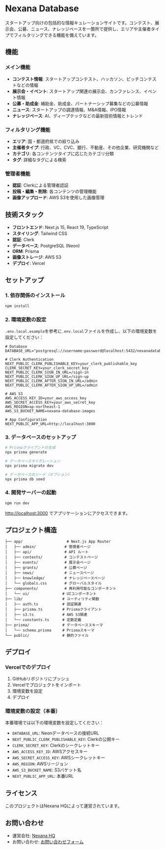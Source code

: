 # Nexana Database

スタートアップ向けの包括的な情報キュレーションサイトです。コンテスト、展示会、公募、ニュース、ナレッジベースを一箇所で提供し、エリアや主催者タイプでフィルタリングできる機能を備えています。

## 機能

### メイン機能
- **コンテスト情報**: スタートアップコンテスト、ハッカソン、ピッチコンテストなどの情報
- **展示会・イベント**: スタートアップ関連の展示会、カンファレンス、イベント情報
- **公募・助成金**: 補助金、助成金、パートナーシップ募集などの公募情報
- **ニュース**: スタートアップの調達情報、M&A情報、IPO情報
- **ナレッジベース**: AI、ディープテックなどの最新技術情報とトレンド

### フィルタリング機能
- **エリア**: 国・都道府県での絞り込み
- **主催者タイプ**: 行政、VC、CVC、銀行、不動産、その他企業、研究機関など
- **カテゴリ**: 各コンテンツタイプに応じたカテゴリ分類
- **タグ**: 詳細なタグによる検索

### 管理者機能
- **認証**: Clerkによる管理者認証
- **投稿・編集・削除**: 各コンテンツの管理機能
- **画像アップロード**: AWS S3を使用した画像管理

## 技術スタック

- **フロントエンド**: Next.js 15, React 19, TypeScript
- **スタイリング**: Tailwind CSS
- **認証**: Clerk
- **データベース**: PostgreSQL (Neon)
- **ORM**: Prisma
- **画像ストレージ**: AWS S3
- **デプロイ**: Vercel

## セットアップ

### 1. 依存関係のインストール

```bash
npm install
```

### 2. 環境変数の設定

`.env.local.example`を参考に`.env.local`ファイルを作成し、以下の環境変数を設定してください：

```env
# Database
DATABASE_URL="postgresql://username:password@localhost:5432/nexanadatabase"

# Clerk Authentication
NEXT_PUBLIC_CLERK_PUBLISHABLE_KEY=your_clerk_publishable_key
CLERK_SECRET_KEY=your_clerk_secret_key
NEXT_PUBLIC_CLERK_SIGN_IN_URL=/sign-in
NEXT_PUBLIC_CLERK_SIGN_UP_URL=/sign-up
NEXT_PUBLIC_CLERK_AFTER_SIGN_IN_URL=/admin
NEXT_PUBLIC_CLERK_AFTER_SIGN_UP_URL=/admin

# AWS S3
AWS_ACCESS_KEY_ID=your_aws_access_key
AWS_SECRET_ACCESS_KEY=your_aws_secret_key
AWS_REGION=ap-northeast-1
AWS_S3_BUCKET_NAME=nexana-database-images

# App Configuration
NEXT_PUBLIC_APP_URL=http://localhost:3000
```

### 3. データベースのセットアップ

```bash
# Prismaクライアントの生成
npx prisma generate

# データベースマイグレーション
npx prisma migrate dev

# データベースのシード（オプション）
npx prisma db seed
```

### 4. 開発サーバーの起動

```bash
npm run dev
```

[http://localhost:3000](http://localhost:3000) でアプリケーションにアクセスできます。

## プロジェクト構造

```
├── app/                    # Next.js App Router
│   ├── admin/             # 管理者ページ
│   ├── api/               # API ルート
│   ├── contests/          # コンテストページ
│   ├── events/            # 展示会ページ
│   ├── grants/            # 公募ページ
│   ├── news/              # ニュースページ
│   ├── knowledge/         # ナレッジベースページ
│   └── globals.css        # グローバルスタイル
├── components/            # 再利用可能なコンポーネント
│   └── ui/               # UIコンポーネント
├── lib/                  # ユーティリティ関数
│   ├── auth.ts           # 認証関連
│   ├── prisma.ts         # Prismaクライアント
│   ├── s3.ts             # AWS S3関連
│   └── constants.ts      # 定数定義
├── prisma/               # データベーススキーマ
│   └── schema.prisma     # Prismaスキーマ
└── public/               # 静的ファイル
```

## デプロイ

### Vercelでのデプロイ

1. GitHubリポジトリにプッシュ
2. Vercelでプロジェクトをインポート
3. 環境変数を設定
4. デプロイ

### 環境変数の設定（本番）

本番環境では以下の環境変数を設定してください：

- `DATABASE_URL`: Neonデータベースの接続URL
- `NEXT_PUBLIC_CLERK_PUBLISHABLE_KEY`: Clerkの公開キー
- `CLERK_SECRET_KEY`: Clerkのシークレットキー
- `AWS_ACCESS_KEY_ID`: AWSアクセスキー
- `AWS_SECRET_ACCESS_KEY`: AWSシークレットキー
- `AWS_REGION`: AWSリージョン
- `AWS_S3_BUCKET_NAME`: S3バケット名
- `NEXT_PUBLIC_APP_URL`: 本番URL

## ライセンス

このプロジェクトはNexana HQによって運営されています。

## お問い合わせ

- 運営会社: [Nexana HQ](https://hp.nexanahq.com/)
- お問い合わせ: [お問い合わせフォーム](/contact)
